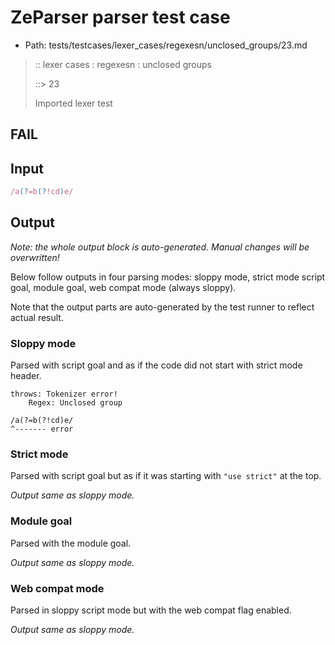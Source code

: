 # ZeParser parser test case

- Path: tests/testcases/lexer_cases/regexesn/unclosed_groups/23.md

> :: lexer cases : regexesn : unclosed groups
>
> ::> 23
>
> Imported lexer test

## FAIL

## Input

`````js
/a(?=b(?!cd)e/
`````

## Output

_Note: the whole output block is auto-generated. Manual changes will be overwritten!_

Below follow outputs in four parsing modes: sloppy mode, strict mode script goal, module goal, web compat mode (always sloppy).

Note that the output parts are auto-generated by the test runner to reflect actual result.

### Sloppy mode

Parsed with script goal and as if the code did not start with strict mode header.

`````
throws: Tokenizer error!
    Regex: Unclosed group

/a(?=b(?!cd)e/
^------- error
`````

### Strict mode

Parsed with script goal but as if it was starting with `"use strict"` at the top.

_Output same as sloppy mode._

### Module goal

Parsed with the module goal.

_Output same as sloppy mode._

### Web compat mode

Parsed in sloppy script mode but with the web compat flag enabled.

_Output same as sloppy mode._
